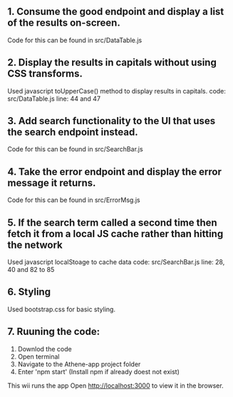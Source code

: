 
## 1. Consume the good endpoint and display a list of the results on-screen.

Code for this can be found in src/DataTable.js

## 2. Display the results in capitals without using CSS transforms.

Used javascript toUpperCase() method to display results in capitals.
code:  src/DataTable.js line: 44 and 47

## 3. Add search functionality to the UI that uses the search endpoint instead.

Code for this can be found in src/SearchBar.js

## 4. Take the error endpoint and display the error message it returns.

Code for this can be found in src/ErrorMsg.js

## 5. If the search term called a second time then fetch it from a local JS cache rather than hitting the network

Used javascript localStoage to cache data
code:  src/SearchBar.js line: 28, 40 and 82 to 85

## 6. Styling

Used bootstrap.css for basic styling.

## 7. Ruuning the code:

1. Downlod the code
2. Open terminal 
3. Navigate to the Athene-app project folder
4. Enter 'npm start'  (Install npm if already doest not exist)

This wii runs the app
Open [http://localhost:3000](http://localhost:3000) to view it in the browser.

